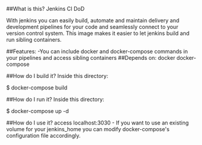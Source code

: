 ##What is this?
Jenkins CI DoD

With jenkins you can easily build, automate and maintain delivery and development pipelines for your code and seamlessly connect to your version control system.
This image makes it easier to let jenkins build and run sibling containers.

##Features:
    -You can include docker and docker-compose commands in your pipelines and access sibling containers
##Depends on:
docker
docker-compose

##How do I build it?
Inside this directory:

$ docker-compose build

##How do I run it?
Inside this directory:

$ docker-compose up -d  

##How do I use it?
access localhost:3030
    - If you want to use an existing volume for your jenkins_home you can modify docker-compose's configuration file accordingly.



